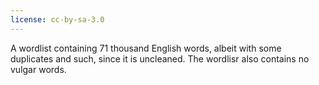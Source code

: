 ```yaml
---
license: cc-by-sa-3.0
---
```


A wordlist containing 71 thousand English words, albeit with some duplicates and such, since it is uncleaned.
The wordlisr also contains no vulgar words.